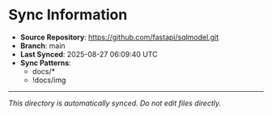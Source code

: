 # Sync Information

- **Source Repository**: https://github.com/fastapi/sqlmodel.git
- **Branch**: main
- **Last Synced**: 2025-08-27 06:09:40 UTC
- **Sync Patterns**:
  - docs/*
  - !docs/img

---
*This directory is automatically synced. Do not edit files directly.*
